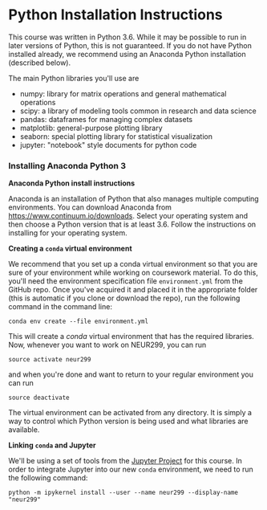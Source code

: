 # Python Installation Instructions

This course was written in Python 3.6.
While it may be possible to run in later versions of Python,
this is not guaranteed.
If you do not have Python installed already, we recommend using an Anaconda Python installation (described below).

The main Python libraries you'll use are

- numpy: library for matrix operations and general mathematical operations
- scipy: a library of modeling tools common in research and data science
- pandas: dataframes for managing complex datasets
- matplotlib: general-purpose plotting library
- seaborn: special plotting library for statistical visualization
- jupyter: "notebook" style documents for python code

### Installing Anaconda Python 3

**Anaconda Python install instructions**

Anaconda is an installation of Python that also manages multiple computing environments. You can download Anaconda from https://www.continuum.io/downloads. Select your operating system and then choose a Python version that is at least 3.6. Follow the instructions on installing for your operating system.

**Creating a ```conda``` virtual environment**

We recommend that you set up a conda virtual environment so that you are sure of your environment while working on coursework material. To do this, you'll need the environment specification file `environment.yml` from the GitHub repo.
Once you've acquired it and placed it in the appropriate folder (this is automatic if you clone or download the repo),
run the following command in the command line:
```
conda env create --file environment.yml
```

This will create a _conda_ virtual environment that has the required libraries. 
Now, whenever you want to work on NEUR299, you can run
```
source activate neur299
```
and when you're done and want to return to your regular environment you can run
```
source deactivate
```
The virtual environment can be activated from any directory. It is simply a way to control which Python version is being used and what libraries are available.

**Linking ```conda``` and Jupyter**

We'll be using a set of tools from the
[Jupyter Project](http://jupyter.org/)
for this course.
In order to integrate Jupyter into our new `conda` environment,
we need to run the following command:

```
python -m ipykernel install --user --name neur299 --display-name "neur299"
```

